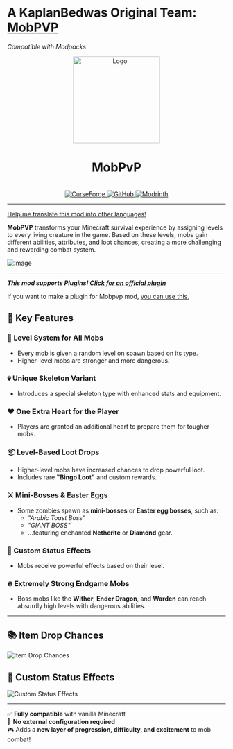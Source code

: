 # A KaplanBedwas Original Team: [MobPVP](https://github.com/KaplanBedwars/MobPVP)

_Compatible with Modpacks_

<p align="center">
  <img src="https://media.forgecdn.net/attachments/1266/434/chatgpt_image_jul_25-_2025-_10_59_44_pm-min-1.png" alt="Logo" width="200">
</p>
<div align="center">
  <h1>MobPvP</h1>
  <br>
  <a href="https://www.curseforge.com/minecraft/mc-mods/mobpvp">
    <img src="https://cdn.jsdelivr.net/npm/@intergrav/devins-badges@3.2.0/assets/cozy/available/curseforge_vector.svg" alt="CurseForge">
  </a>
  <a href="https://github.com/Creators-of-Create/Create/blob/master/LICENSE">
    <img src="https://cdn.jsdelivr.net/npm/@intergrav/devins-badges@3.2.0/assets/cozy/available/github_64h.png" alt="GitHub">
  </a>
  <a href="https://modrinth.com/mod/create">
    <img src="https://cdn.jsdelivr.net/npm/@intergrav/devins-badges@3.2.0/assets/cozy/available/modrinth_vector.svg" alt="Modrinth">
  </a>
</div>


***

[Help me translate this mod into other languages!](https://crowdin.com/project/mobpvp)

**MobPVP** transforms your Minecraft survival experience by assigning levels to every living creature in the game. Based on these levels, mobs gain different abilities, attributes, and loot chances, creating a more challenging and rewarding combat system.

![image](https://media.forgecdn.net/attachments/description/1294652/description_f8c05ce0-d7ec-467b-8dd4-ff3b734253c5.png)

***


**_This mod supports Plugins! [Click for an official plugin](https://www.curseforge.com/minecraft/mc-mods/mobpvp-settings-disabled)_**

If you want to make a plugin for Mobpvp mod, [you can use this.](https://github.com/KaplanBedwars/Mobpvp-Example-Plugin)

## 🎯 Key Features

### 🧟 Level System for All Mobs

*   Every mob is given a random level on spawn based on its type.
*   Higher-level mobs are stronger and more dangerous.

### 💀 Unique Skeleton Variant

*   Introduces a special skeleton type with enhanced stats and equipment.

### ❤️ One Extra Heart for the Player

*   Players are granted an additional heart to prepare them for tougher mobs.

### 📦 Level-Based Loot Drops

*   Higher-level mobs have increased chances to drop powerful loot.
*   Includes rare **"Bingo Loot"** and custom rewards.

### ⚔️ Mini-Bosses & Easter Eggs

*   Some zombies spawn as **mini-bosses** or **Easter egg bosses**, such as:
    *   _"Arabic Toast Boss"_
    *   _"GIANT BOSS"_
    *   …featuring enchanted **Netherite** or **Diamond** gear.

### 🧪 Custom Status Effects

*   Mobs receive powerful effects based on their level.

### 🔥 Extremely Strong Endgame Mobs

*   Boss mobs like the **Wither**, **Ender Dragon**, and **Warden** can reach absurdly high levels with dangerous abilities.

***

## 📚 Item Drop Chances

![Item Drop Chances](https://cdn.modrinth.com/data/cached_images/470f62092ead22d349e122fe179590b96cb6ce8d_0.webp)

## 🧪 Custom Status Effects

![Custom Status Effects](https://cdn.modrinth.com/data/cached_images/492019f0073fd1aecd0c7a68c36e0b5e79607d7d_0.webp)

***

✅ **Fully compatible** with vanilla Minecraft  
🔄 **No external configuration required**  
🎮 Adds a **new layer of progression, difficulty, and excitement** to mob combat!
